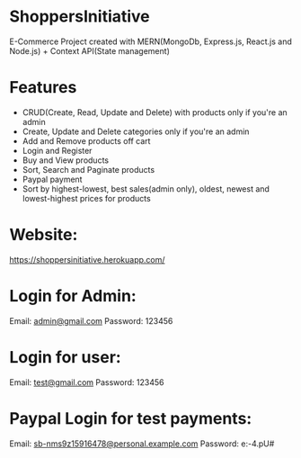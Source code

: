 # ShoppersInitiative
E-Commerce Project created with MERN(MongoDb, Express.js, React.js and Node.js) + Context API(State management)

# Features
- CRUD(Create, Read, Update and Delete) with products only if you're an admin
- Create, Update and Delete categories only if you're an admin
- Add and Remove products off cart
- Login and Register
- Buy and View products
- Sort, Search and Paginate products
- Paypal payment
- Sort by highest-lowest, best sales(admin only), oldest, newest and lowest-highest prices for products
# Website: 
https://shoppersinitiative.herokuapp.com/

# Login for Admin: 
Email: admin@gmail.com 
Password: 123456

# Login for user: 
Email: test@gmail.com 
Password: 123456

# Paypal Login for test payments: 
Email: sb-nms9z15916478@personal.example.com 
Password: e:-4.pU#


